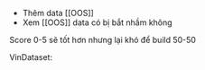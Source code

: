 - Thêm data [[OOS]]
- Xem [[OOS]] data có bị bắt nhầm không

Score 0-5 sẽ tốt hơn nhưng lại khó để build
50-50

VinDataset: 